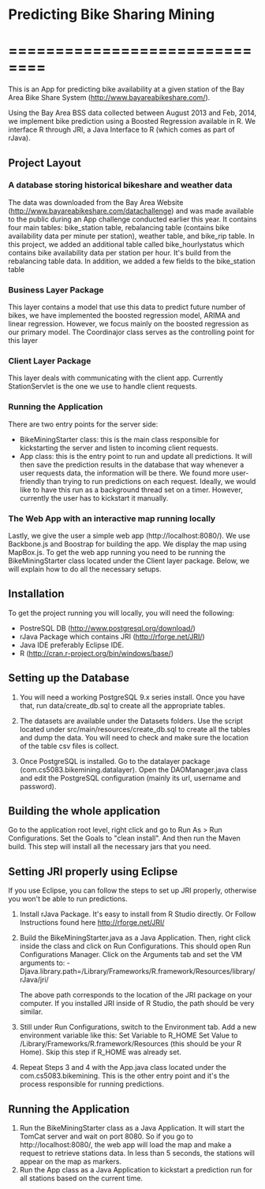 # Predicting Bike Sharing Mining
# ==============================

This is an App for predicting bike availability at a given station of the Bay Area Bike Share System (http://www.bayareabikeshare.com/). 

Using the Bay Area BSS data collected between August 2013 and Feb, 2014, we implement bike prediction using a Boosted Regression available in R. We interface R through JRI, a Java Interface to R (which comes as part of rJava).

## Project Layout
### A database storing historical bikeshare and weather data
The data was downloaded from the Bay Area Website (http://www.bayareabikeshare.com/datachallenge) and was made available to the public during an App challenge conducted earlier this year.
It contains four main tables: bike_station table, rebalancing table (contains bike availability data per minute per station), weather table, and bike_rip table. In this project, we added an additional table called bike_hourlystatus which contains bike availability data per station per hour. It's build from the rebalancing table data. In addition, we added a few fields to the bike_station table

### Business Layer Package 
This layer contains a model that use this data to predict future number of bikes, we have implemented the boosted regression model, ARIMA and linear regression. However, we focus mainly on the boosted regression as our primary model.
The Coordinajor class serves as the controlling point for this layer

### Client Layer Package
This layer deals with communicating with the client app. Currently StationServlet is the one we use to handle client requests.

### Running the Application
There are two entry points for the server side:
- BikeMiningStarter class: this is the main class responsible for kickstarting the server and listen to incoming client requests.
- App class: this is the entry point to run and update all predictions. It will then save the prediction results in the database that way whenever a user requests data, the information will be there. We found more user-friendly than trying to run predictions on each request. Ideally, we would like to have this run as a background thread set on a timer. However, currently the user has to kickstart it manually.

### The Web App with an interactive map running locally 
Lastly, we give the user a simple web app (http://localhost:8080/). We use Backbone.js and Boostrap for building the app. We display the map using MapBox.js. To get the web app running you need to be running the BikeMiningStarter class located under the Client layer package. Below, we will explain how to do all the necessary setups.  

## Installation

To get the project running you will locally, you will need the following:

- PostreSQL DB (http://www.postgresql.org/download/)
- rJava Package which contains JRI (http://rforge.net/JRI/)
- Java IDE preferably Eclipse IDE.
- R (http://cran.r-project.org/bin/windows/base/)

## Setting up the Database
1. You will need a working PostgreSQL 9.x series install. Once you have that, run data/create_db.sql to create all the appropriate tables.

2. The datasets are available under the Datasets folders. Use the script located under src/main/resources/create_db.sql to create all the tables and dump the data. You will need to check and make sure the location of the table csv files is collect.

3. Once PostgreSQL is installed. Go to the datalayer package (com.cs5083.bikemining.datalayer). Open the DAOManager.java class and edit the PostgreSQL configuration (mainly its url, username and password).

## Building the whole application
Go to the application root level, right click and go to Run As > Run Configurations. Set the Goals to "clean install". And then run the Maven build. This step will install all the necessary jars that you need.

## Setting JRI properly using Eclipse
If you use Eclipse, you can follow the steps to set up JRI properly, otherwise you won't be able to run predictions.

1. Install rJava Package. It's easy to install from R Studio directly. Or Follow Instructions found here http://rforge.net/JRI/

2. Build the BikeMiningStarter.java as a Java Application. Then, right click inside the class and click on Run Configurations. This should open Run Configurations Manager. Click on the Arguments tab and set the VM arguments to:
-Djava.library.path=/Library/Frameworks/R.framework/Resources/library/rJava/jri/

    The above path corresponds to the location of the JRI package on your computer. If you installed JRI inside of R Studio, the path should be very similar.

3. Still under Run Configurations, switch to the Environment tab. Add a new environment variable like this:
    Set Variable to R_HOME
    Set Value to /Library/Frameworks/R.framework/Resources (this should be your R Home).
    Skip this step if R_HOME was already set.
4. Repeat Steps 3 and 4 with the App.java class located under the com.cs5083.bikemining. This is the other entry point and it's the process responsible for running predictions.

## Running the Application
1. Run the BikeMiningStarter class as a Java Application. It will start the TomCat server and wait on port 8080. So if you go to http://localhost:8080/, the web app will load the map and make a request to retrieve stations data. In less than 5 seconds, the stations will appear on the map as markers. 
2. Run the App class as a Java Application to kickstart a prediction run for all stations based on the current time.


